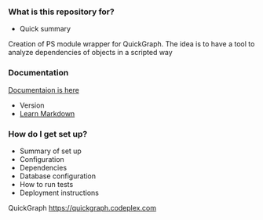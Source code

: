 ### What is this repository for? ###

* Quick summary

Creation of PS module wrapper for QuickGraph. 
The idea is to have a tool to analyze dependencies of objects in a scripted way

### Documentation
[Documentaion is here](https://github.com/eosfor/PSGraph/wiki)

* Version
* [Learn Markdown](https://bitbucket.org/tutorials/markdowndemo)

### How do I get set up? ###

* Summary of set up
* Configuration
* Dependencies
* Database configuration
* How to run tests
* Deployment instructions

QuickGraph
https://quickgraph.codeplex.com
